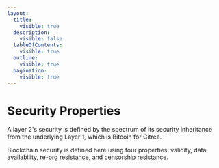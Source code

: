 ```yaml
---
layout:
  title:
    visible: true
  description:
    visible: false
  tableOfContents:
    visible: true
  outline:
    visible: true
  pagination:
    visible: true
---
```


# Security Properties

A layer 2's security is defined by the spectrum of its security inheritance from the underlying Layer 1, which is Bitcoin for Citrea.

Blockchain security is defined here using four properties: validity, data availability, re-org resistance, and censorship resistance.
